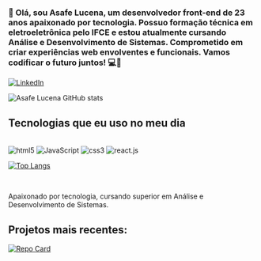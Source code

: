 ### 👋 Olá, sou Asafe Lucena, um desenvolvedor front-end de 23 anos apaixonado por tecnologia. Possuo formação técnica em eletroeletrônica pelo IFCE e estou atualmente cursando Análise e Desenvolvimento de Sistemas. Comprometido em criar experiências web envolventes e funcionais. Vamos codificar o futuro juntos! 💻🚀 <br>


[![LinkedIn](https://img.shields.io/badge/LinkedIn-0077B5?style=for-the-badge&logo=linkedin&logoColor=white)](https://www.linkedin.com/in/asafe-lucena-8217a6202/)

![Asafe Lucena GitHub stats](https://github-readme-stats.vercel.app/api?username=AsafeLucena&show_icons=true&theme=radical) <br>


## Tecnologias que eu uso no meu dia

<div style= "display: inline_block"><br>
<img alt="html5" src="https://img.shields.io/badge/HTML5-E34F26?style=for-the-badge&logo=html5&logoColor=white">
<img alt="JavaScript" src="https://img.shields.io/badge/JavaScript-323330?style=for-the-badge&logo=javascript&logoColor=F7DF1E">
<img alt="css3" src="https://img.shields.io/badge/CSS3-1572B6?style=for-the-badge&logo=css3&logoColor=white">
<img alt="react.js" src="https://img.shields.io/badge/React-20232A?style=for-the-badge&logo=react&logoColor=61DAFB">

[![Top Langs](https://github-readme-stats.vercel.app/api/top-langs/?username=asafelucena)](https://github.com/asafelucena/github-readme-stats)

</div> <br>

 Apaixonado por tecnologia, cursando superior em Análise e Desenvolvimento de Sistemas. 

## Projetos mais recentes:

[![Repo Card](https://github-readme-stats.vercel.app/api/pin/?username=AsafeLucena&repo=portfolio&bg_color=000&border_color=30A3DC&show_icons=true&icon_color=30A3DC&title_color=E94D5F&text_color=FFF)](https://github.com/AsafeLucena/portfolio)
